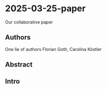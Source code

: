 # 2025-03-25-paper
Our collaborative paper

## Authors
One lie of authors
Florian Goth, Carolina Köstler 


## Abstract

## Intro

